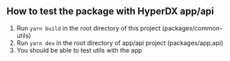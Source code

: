 ## How to test the package with HyperDX app/api 

1. Run `yarn build` in the root directory of this project (packages/common-utils)
2. Run `yarn dev` in the root directory of app/api project (packages/app,api)
3. You should be able to test utils with the app
